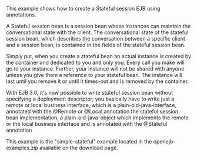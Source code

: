 This example shows how to create a Stateful session EJB using annotations.

A Stateful session bean is a session bean whose instances can maintain the conversational state with the client. The conversational state of the stateful session bean, which describes the conversation between a specific client and a session bean, is contained in the fields of the stateful session bean.

Simply put, when you create a stateful bean an actual instance is created by the container and dedicated to you and only you. Every call you make will go to your instance. Further, your instance will not be shared with anyone unless you give them a reference to your stateful bean. The instance will last until you remove it or until it times-out and is removed by the container.

With EJB 3.0, it's now possible to write stateful session bean without specifying a deployment descriptor; you basically have to write just a remote or local business interface, which is a plain-old-java-interface, annotated with the @Remote or @Local annotation the stateful session bean implementation, a plain-old-java-object which implements the remote or the local business interface and is annotated with the @Stateful annotation

This example is the "simple-stateful" example located in the openejb-examples.zip available on the download page.